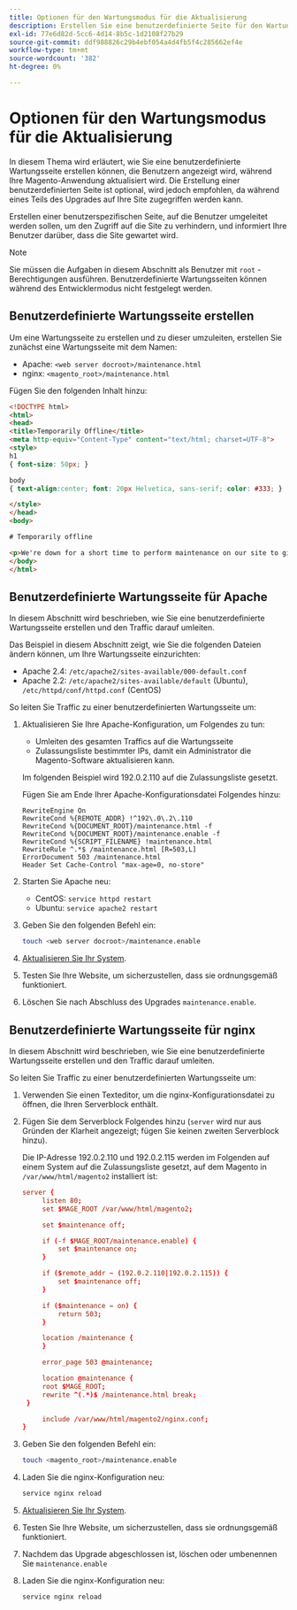 ```yaml
---
title: Optionen für den Wartungsmodus für die Aktualisierung
description: Erstellen Sie eine benutzerdefinierte Seite für den Wartungsmodus, die Ihre Kunden auf Ihrer Adobe Commerce-Storefront sehen, während Sie ein Upgrade durchführen.
exl-id: 77e6d82d-5cc6-4d14-8b5c-1d2108f27b29
source-git-commit: ddf988826c29b4ebf054a4d4fb5f4c285662ef4e
workflow-type: tm+mt
source-wordcount: '382'
ht-degree: 0%

---
```


# Optionen für den Wartungsmodus für die Aktualisierung

In diesem Thema wird erläutert, wie Sie eine benutzerdefinierte Wartungsseite erstellen können, die Benutzern angezeigt wird, während Ihre Magento-Anwendung aktualisiert wird. Die Erstellung einer benutzerdefinierten Seite ist optional, wird jedoch empfohlen, da während eines Teils des Upgrades auf Ihre Site zugegriffen werden kann.

Erstellen einer benutzerspezifischen Seite, auf die Benutzer umgeleitet werden sollen, um den Zugriff auf die Site zu verhindern, und informiert Ihre Benutzer darüber, dass die Site gewartet wird.

>[!NOTE]
>
>Sie müssen die Aufgaben in diesem Abschnitt als Benutzer mit `root` -Berechtigungen ausführen. Benutzerdefinierte Wartungsseiten können während des Entwicklermodus nicht festgelegt werden.

## Benutzerdefinierte Wartungsseite erstellen

Um eine Wartungsseite zu erstellen und zu dieser umzuleiten, erstellen Sie zunächst eine Wartungsseite mit dem Namen:

- Apache: `<web server docroot>/maintenance.html`
- nginx: `<magento_root>/maintenance.html`

Fügen Sie den folgenden Inhalt hinzu:

```html
<!DOCTYPE html>
<html>
<head>
<title>Temporarily Offline</title>
<meta http-equiv="Content-Type" content="text/html; charset=UTF-8">
<style>
h1
{ font-size: 50px; }

body
{ text-align:center; font: 20px Helvetica, sans-serif; color: #333; }

</style>
</head>
<body>

# Temporarily offline

<p>We're down for a short time to perform maintenance on our site to give you the best possible experience. Check back soon!</p>
</body>
</html>
```

## Benutzerdefinierte Wartungsseite für Apache

In diesem Abschnitt wird beschrieben, wie Sie eine benutzerdefinierte Wartungsseite erstellen und den Traffic darauf umleiten.

Das Beispiel in diesem Abschnitt zeigt, wie Sie die folgenden Dateien ändern können, um Ihre Wartungsseite einzurichten:

- Apache 2.4: `/etc/apache2/sites-available/000-default.conf`
- Apache 2.2: `/etc/apache2/sites-available/default` (Ubuntu), `/etc/httpd/conf/httpd.conf` (CentOS)

So leiten Sie Traffic zu einer benutzerdefinierten Wartungsseite um:

1. Aktualisieren Sie Ihre Apache-Konfiguration, um Folgendes zu tun:

   - Umleiten des gesamten Traffics auf die Wartungsseite
   - Zulassungsliste bestimmter IPs, damit ein Administrator die Magento-Software aktualisieren kann.

   Im folgenden Beispiel wird 192.0.2.110 auf die Zulassungsliste gesetzt.

   Fügen Sie am Ende Ihrer Apache-Konfigurationsdatei Folgendes hinzu:

   ```terminal
   RewriteEngine On
   RewriteCond %{REMOTE_ADDR} !^192\.0\.2\.110
   RewriteCond %{DOCUMENT_ROOT}/maintenance.html -f
   RewriteCond %{DOCUMENT_ROOT}/maintenance.enable -f
   RewriteCond %{SCRIPT_FILENAME} !maintenance.html
   RewriteRule ^.*$ /maintenance.html [R=503,L]
   ErrorDocument 503 /maintenance.html
   Header Set Cache-Control "max-age=0, no-store"
   ```

1. Starten Sie Apache neu:

   - CentOS: `service httpd restart`
   - Ubuntu: `service apache2 restart`

1. Geben Sie den folgenden Befehl ein:

   ```bash
   touch <web server docroot>/maintenance.enable
   ```

1. [Aktualisieren Sie Ihr System](../implementation/perform-upgrade.md).
1. Testen Sie Ihre Website, um sicherzustellen, dass sie ordnungsgemäß funktioniert.
1. Löschen Sie nach Abschluss des Upgrades `maintenance.enable`.

## Benutzerdefinierte Wartungsseite für nginx

In diesem Abschnitt wird beschrieben, wie Sie eine benutzerdefinierte Wartungsseite erstellen und den Traffic darauf umleiten.

So leiten Sie Traffic zu einer benutzerdefinierten Wartungsseite um:

1. Verwenden Sie einen Texteditor, um die nginx-Konfigurationsdatei zu öffnen, die Ihren Serverblock enthält.
1. Fügen Sie dem Serverblock Folgendes hinzu (`server` wird nur aus Gründen der Klarheit angezeigt; fügen Sie keinen zweiten Serverblock hinzu).

   Die IP-Adresse 192.0.2.110 und 192.0.2.115 werden im Folgenden auf einem System auf die Zulassungsliste gesetzt, auf dem Magento in `/var/www/html/magento2` installiert ist:

   ```conf
   server {
        listen 80;
        set $MAGE_ROOT /var/www/html/magento2;
   
        set $maintenance off;
   
        if (-f $MAGE_ROOT/maintenance.enable) {
            set $maintenance on;
        }
   
        if ($remote_addr ~ (192.0.2.110|192.0.2.115)) {
            set $maintenance off;
        }
   
        if ($maintenance = on) {
            return 503;
        }
   
        location /maintenance {
        }
   
        error_page 503 @maintenance;
   
        location @maintenance {
        root $MAGE_ROOT;
        rewrite ^(.*)$ /maintenance.html break;
    }
   
        include /var/www/html/magento2/nginx.conf;
   }
   ```

1. Geben Sie den folgenden Befehl ein:

   ```bash
   touch <magento_root>/maintenance.enable
   ```

1. Laden Sie die nginx-Konfiguration neu:

   ```bash
   service nginx reload
   ```

1. [Aktualisieren Sie Ihr System](../implementation/perform-upgrade.md).
1. Testen Sie Ihre Website, um sicherzustellen, dass sie ordnungsgemäß funktioniert.
1. Nachdem das Upgrade abgeschlossen ist, löschen oder umbenennen Sie `maintenance.enable`
1. Laden Sie die nginx-Konfiguration neu:

   ```bash
   service nginx reload
   ```
